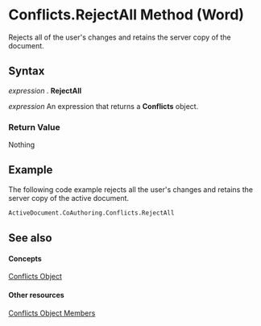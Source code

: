 
# Conflicts.RejectAll Method (Word)

Rejects all of the user's changes and retains the server copy of the document.


## Syntax

 _expression_ . **RejectAll**

 _expression_ An expression that returns a **Conflicts** object.


### Return Value

Nothing


## Example

The following code example rejects all the user's changes and retains the server copy of the active document.


```vb
ActiveDocument.CoAuthoring.Conflicts.RejectAll
```


## See also


#### Concepts


[Conflicts Object](476e8f6d-c93e-b372-2fa7-1c9a4a84a182.md)
#### Other resources


[Conflicts Object Members](395fd60d-6772-9e2a-83b8-562b3c6c6342.md)
